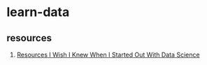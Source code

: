 # learn-data
## resources
1. [Resources I Wish I Knew When I Started Out With Data Science](https://towardsdatascience.com/resources-i-wish-i-knew-when-i-started-out-with-data-science-9a8889654c36)
 
